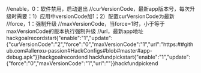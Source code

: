//enable，0：软件禁用，启动退出
//curVersionCode，最新app版本号，每次升级时需要：1）应用中versionCode加1；2）配置curVersionCode为最新
//force，1：强制升级
//maxVersionCode，当force=1时，小于等于maxVersionCode的版本执行强制升级
//url，最新app地址
hackgoalrecordstart{"enable":"1","update":{"curVersionCode":"2","force":"0","maxVersionCode":"1","url":"https:##github.com#allenxu-passion#HackConfigs#blob#master#app-debug.apk"}}hackgoalrecordend
hackfundpickstart{"enable":"1","update":{"force":"0","maxVersionCode":"1","url":""}}hackfundpickend
